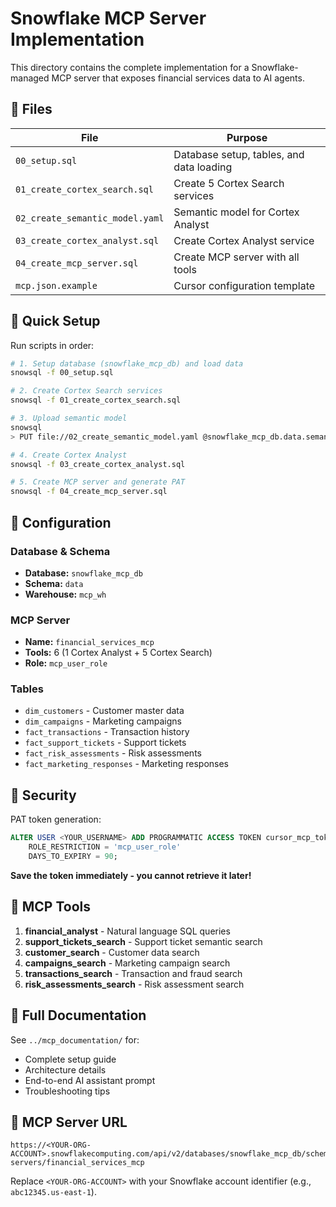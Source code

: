 # Snowflake MCP Server Implementation

This directory contains the complete implementation for a Snowflake-managed MCP server that exposes financial services data to AI agents.

## 📁 Files

| File | Purpose |
|------|---------|
| `00_setup.sql` | Database setup, tables, and data loading |
| `01_create_cortex_search.sql` | Create 5 Cortex Search services |
| `02_create_semantic_model.yaml` | Semantic model for Cortex Analyst |
| `03_create_cortex_analyst.sql` | Create Cortex Analyst service |
| `04_create_mcp_server.sql` | Create MCP server with all tools |
| `mcp.json.example` | Cursor configuration template |

## 🚀 Quick Setup

Run scripts in order:

```bash
# 1. Setup database (snowflake_mcp_db) and load data
snowsql -f 00_setup.sql

# 2. Create Cortex Search services
snowsql -f 01_create_cortex_search.sql

# 3. Upload semantic model
snowsql
> PUT file://02_create_semantic_model.yaml @snowflake_mcp_db.data.semantic_models AUTO_COMPRESS=FALSE OVERWRITE=TRUE;

# 4. Create Cortex Analyst
snowsql -f 03_create_cortex_analyst.sql

# 5. Create MCP server and generate PAT
snowsql -f 04_create_mcp_server.sql
```

## 🔧 Configuration

### Database & Schema
- **Database:** `snowflake_mcp_db`
- **Schema:** `data`
- **Warehouse:** `mcp_wh`

### MCP Server
- **Name:** `financial_services_mcp`
- **Tools:** 6 (1 Cortex Analyst + 5 Cortex Search)
- **Role:** `mcp_user_role`

### Tables
- `dim_customers` - Customer master data
- `dim_campaigns` - Marketing campaigns
- `fact_transactions` - Transaction history
- `fact_support_tickets` - Support tickets
- `fact_risk_assessments` - Risk assessments
- `fact_marketing_responses` - Marketing responses

## 🔐 Security

PAT token generation:
```sql
ALTER USER <YOUR_USERNAME> ADD PROGRAMMATIC ACCESS TOKEN cursor_mcp_token
    ROLE_RESTRICTION = 'mcp_user_role'
    DAYS_TO_EXPIRY = 90;
```

**Save the token immediately - you cannot retrieve it later!**

## 🎯 MCP Tools

1. **financial_analyst** - Natural language SQL queries
2. **support_tickets_search** - Support ticket semantic search
3. **customer_search** - Customer data search
4. **campaigns_search** - Marketing campaign search
5. **transactions_search** - Transaction and fraud search
6. **risk_assessments_search** - Risk assessment search

## 📖 Full Documentation

See `../mcp_documentation/` for:
- Complete setup guide
- Architecture details
- End-to-end AI assistant prompt
- Troubleshooting tips

## 🔗 MCP Server URL

```
https://<YOUR-ORG-ACCOUNT>.snowflakecomputing.com/api/v2/databases/snowflake_mcp_db/schemas/data/mcp-servers/financial_services_mcp
```

Replace `<YOUR-ORG-ACCOUNT>` with your Snowflake account identifier (e.g., `abc12345.us-east-1`).

